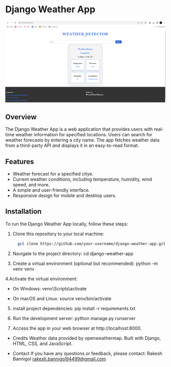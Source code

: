 
# Django Weather App


<img src="screenshot.png" alt="weather-report app">

## Overview

The Django Weather App is a web application that provides users with real-time weather information for specified locations. Users can search for weather forecasts by entering a city name. The app fetches weather data from a third-party API and displays it in an easy-to-read format.

## Features

- Weather forecast for a specified citye.
- Current weather conditions, including temperature, humidity, wind speed, and more.
- A simple and user-friendly interface.
- Responsive design for mobile and desktop users.

## Installation

To run the Django Weather App locally, follow these steps:

1. Clone this repository to your local machine:

   ```bash
     git clone https://github.com/your-username/django-weather-app.git

2. Navigate to the project directory:
    cd django-weather-app
   
3. Create a virtual environment (optional but recommended):
    python -m venv venv

4.Activate the virtual environment:
  
  * On Windows:
      venv\Scripts\activate
 
  * On macOS and Linux:
      source venv/bin/activate

5. install project dependencies:
    pip install -r requirements.txt

6. Run the development server:
    python manage.py runserver

7. Access the app in your web browser at http://localhost:8000.

* Credits
    Weather data provided by openweathermap.
    Built with Django, HTML, CSS, and JavaScript.

* Contact
    If you have any questions or feedback, please contact:
    Rakesh Bannigol
    rakesh.bannigol94499@gmail.com
